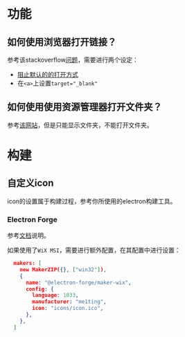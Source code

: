 # 功能
## 如何使用浏览器打开链接？
参考该stackoverflow[问题](https://stackoverflow.com/questions/32402327/how-can-i-force-external-links-from-browser-window-to-open-in-a-default-browser)，需要进行两个设定：

- [阻止默认的的打开方式](https://stackoverflow.com/a/67409223)
- 在`<a>`上设置`target="_blank"`

## 如何使用使用资源管理器打开文件夹？
参考[该网站](https://ourcodeworld.com/articles/read/208/how-to-show-and-focus-a-file-or-folder-in-the-file-explorer-of-the-os-with-electron-framework)，但是只能显示文件夹，不能打开文件夹。

# 构建
## 自定义icon
icon的设置属于构建过程，参考你所使用的electron构建工具。

### Electron Forge
参考[文档](https://www.electronforge.io/guides/create-and-add-icons)说明。

如果使用了`WiX MSI`，需要进行额外配置，在其配置中进行设置：
```json
  makers: [
    new MakerZIP({}, ["win32"]),
    {
      name: "@electron-forge/maker-wix",
      config: {
        language: 1033,
        manufacturer: "me1ting",
        icon: "icons/icon.ico",
      },
    },
  ]
```